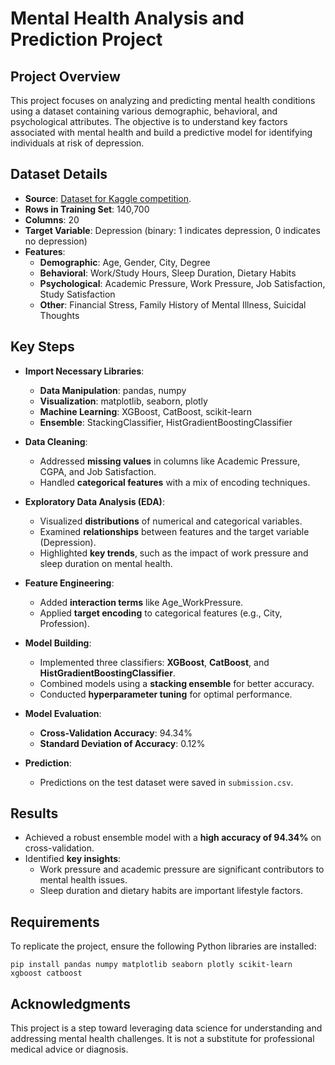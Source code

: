 # Mental Health Analysis and Prediction Project
## Project Overview
This project focuses on analyzing and predicting mental health conditions using a dataset containing various demographic, behavioral, and psychological attributes. The objective is to understand key factors associated with mental health and build a predictive model for identifying individuals at risk of depression.

## Dataset Details
- **Source**: [Dataset for Kaggle competition](https://www.kaggle.com/competitions/playground-series-s4e11).
- **Rows in Training Set**: 140,700
- **Columns**: 20
- **Target Variable**: Depression (binary: 1 indicates depression, 0 indicates no depression)
- **Features**:
  - **Demographic**: Age, Gender, City, Degree
  - **Behavioral**: Work/Study Hours, Sleep Duration, Dietary Habits
  - **Psychological**: Academic Pressure, Work Pressure, Job Satisfaction, Study Satisfaction
  - **Other**: Financial Stress, Family History of Mental Illness, Suicidal Thoughts

## Key Steps
- **Import Necessary Libraries**:
  - **Data Manipulation**: pandas, numpy
  - **Visualization**: matplotlib, seaborn, plotly
  - **Machine Learning**: XGBoost, CatBoost, scikit-learn
  - **Ensemble**: StackingClassifier, HistGradientBoostingClassifier

- **Data Cleaning**:
  - Addressed **missing values** in columns like Academic Pressure, CGPA, and Job Satisfaction.
  - Handled **categorical features** with a mix of encoding techniques.

- **Exploratory Data Analysis (EDA)**:
  - Visualized **distributions** of numerical and categorical variables.
  - Examined **relationships** between features and the target variable (Depression).
  - Highlighted **key trends**, such as the impact of work pressure and sleep duration on mental health.

- **Feature Engineering**:
  - Added **interaction terms** like Age_WorkPressure.
  - Applied **target encoding** to categorical features (e.g., City, Profession).

- **Model Building**:
  - Implemented three classifiers: **XGBoost**, **CatBoost**, and **HistGradientBoostingClassifier**.
  - Combined models using a **stacking ensemble** for better accuracy.
  - Conducted **hyperparameter tuning** for optimal performance.

- **Model Evaluation**:
  - **Cross-Validation Accuracy**: 94.34%
  - **Standard Deviation of Accuracy**: 0.12%

- **Prediction**:
  - Predictions on the test dataset were saved in `submission.csv`.

## Results
- Achieved a robust ensemble model with a **high accuracy of 94.34%** on cross-validation.
- Identified **key insights**:
  - Work pressure and academic pressure are significant contributors to mental health issues.
  - Sleep duration and dietary habits are important lifestyle factors.

## Requirements
To replicate the project, ensure the following Python libraries are installed:
```
pip install pandas numpy matplotlib seaborn plotly scikit-learn xgboost catboost
```

## Acknowledgments
This project is a step toward leveraging data science for understanding and addressing mental health challenges. It is not a substitute for professional medical advice or diagnosis.

